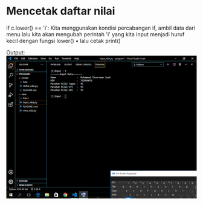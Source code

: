 # Mencetak daftar nilai
 if c.lower() == 'i':  Kita menggunakan kondisi percabangan if, ambil data dari menu lalu kita akan mengubah perintah 'i' yang kita input menjadi huruf kecil dengan fungsi lower()
• lalu cetak print()

 Output:
 ![output](foto1/inputnilai.png)
 